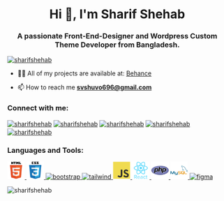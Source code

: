 

<h1 align="center">Hi 👋, I'm Sharif Shehab</h1>
<h3 align="center">A passionate Front-End-Designer and Wordpress Custom Theme Developer from Bangladesh.</h3>

<p align="left"> <a href="https://twitter.com/" target="_blank"><img src="https://img.shields.io/twitter/follow/shehab?logo=twitter&style=for-the-badge" alt="sharifshehab" /></a> </p>

- 👨‍💻 All of my projects are available at:  <a href="https://www.behance.net/onwebdesk" target="_blank">Behance</a>

- 📫 How to reach me **svshuvo696@gmail.com**

<h3 align="left">Connect with me:</h3>
<p align="left">

    

<a href="https://www.behance.net/onwebdesk" target="_blank"><img align="center" src="https://cdn.worldvectorlogo.com/logos/behance-1.svg" alt="sharifshehab" height="30" width="40" /></a>
<a href="https://dribbble.com/onewebdesk" target="_blank"><img align="center" src="https://www.svgrepo.com/show/25172/dribbble.svg" alt="sharifshehab" height="30" width="40" /></a>
<a href="https://www.linkedin.com/in/sharifshehab/" target="_blank"><img align="center" src="https://upload.wikimedia.org/wikipedia/commons/thumb/f/f8/LinkedIn_icon_circle.svg/2048px-LinkedIn_icon_circle.svg.png" alt="sharifshehab" height="30" width="30" /></a>
<a href="https://x.com/Shehab0026" target="_blank"><img align="center" src="https://cdn3.iconfinder.com/data/icons/basicolor-reading-writing/24/077_twitter-512.png" alt="sharifshehab" height="33" width="33" /></a>
<a href="https://www.pinterest.com/onlywebdesk/" target="_blank"><img align="center" src="https://static-00.iconduck.com/assets.00/pinterest-round-icon-2048x2048-xbx4nk1f.png" alt="sharifshehab" height="30" width="30" /></a>
</p>

<h3 align="left">Languages and Tools:</h3>
<p align="left"> 
    <a href="https://www.w3.org/html/" target="_blank"> <img src="https://raw.githubusercontent.com/devicons/devicon/master/icons/html5/html5-original-wordmark.svg" alt="html5" width="40" height="40"/> </a>
    <a href="https://www.w3schools.com/css/" target="_blank"> <img src="https://raw.githubusercontent.com/devicons/devicon/master/icons/css3/css3-original-wordmark.svg" alt="css3" width="40" height="40"/> </a>
    <a href="https://getbootstrap.com" target="_blank"> <img src="https://cdn.iconscout.com/icon/free/png-256/free-bootstrap-6-1175203.png?f=webp&w=256" alt="bootstrap" width="40" height="40"/> </a>
    <a href="https://tailwindcss.com/" target="_blank"> <img src="https://www.vectorlogo.zone/logos/tailwindcss/tailwindcss-icon.svg" alt="tailwind" width="40" height="40"/> </a> 
    <a href="https://developer.mozilla.org/en-US/docs/Web/JavaScript" target="_blank"> <img src="https://raw.githubusercontent.com/devicons/devicon/master/icons/javascript/javascript-original.svg" alt="javascript" width="40" height="40"/> </a>
    <a href="https://reactjs.org/" target="_blank"> <img src="https://raw.githubusercontent.com/devicons/devicon/master/icons/react/react-original-wordmark.svg" alt="react" width="40" height="40"/> </a> 
    <a href="https://www.php.net" target="_blank"> <img src="https://raw.githubusercontent.com/devicons/devicon/master/icons/php/php-original.svg" alt="php" width="40" height="40"/> </a>
    <a href="https://www.mysql.com/" target="_blank"> <img src="https://raw.githubusercontent.com/devicons/devicon/master/icons/mysql/mysql-original-wordmark.svg" alt="mysql" width="40" height="40"/> </a>
    <a href="https://www.figma.com/" target="_blank"> <img src="https://www.vectorlogo.zone/logos/figma/figma-icon.svg" alt="figma" width="40" height="40"/> </a>
</p>
<p><img align="left" src="https://github-readme-stats.vercel.app/api/top-langs?username=nahian91&show_icons=true&locale=en&layout=compact" alt="sharifshehab" /></p>



